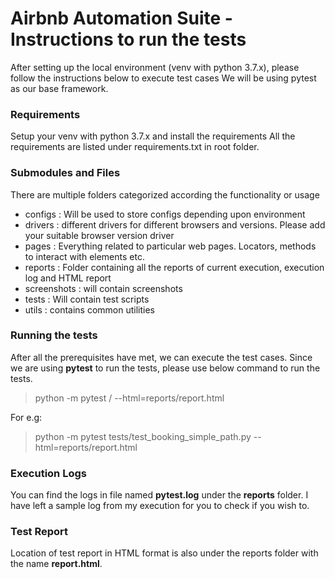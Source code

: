 # Airbnb Automation Suite - Instructions to run the tests

After setting up the local environment (venv with python 3.7.x), please follow the instructions below to execute test cases
We will be using pytest as our base framework.

### Requirements
Setup your venv with python 3.7.x and install the requirements
All the requirements are listed under requirements.txt in root folder.

### Submodules and Files
There are multiple folders categorized according the functionality or usage

* configs : Will be used to store configs depending upon environment
* drivers : different drivers for different browsers and versions. Please add your suitable browser version driver
* pages : Everything related to particular web pages. Locators, methods to interact with elements etc.
* reports : Folder containing all the reports of current execution, execution log and HTML report
* screenshots : will contain screenshots
* tests : Will contain test scripts
* utils : contains common utilities

### Running the tests

After all the prerequisites have met, we can execute the test cases. Since we are using **pytest** to run the tests, please use below command to run the tests.
> python -m pytest /<loaction of test file> --html=reports/report.html

For e.g:
>python -m pytest tests/test_booking_simple_path.py --html=reports/report.html

### Execution Logs

You can find the logs in file named **pytest.log** under the **reports** folder. I have left a sample log from my execution for you to check if you wish to.

### Test Report

Location of test report in HTML format is also under the reports folder with the name **report.html**.
